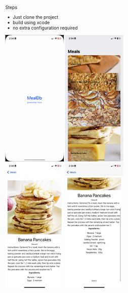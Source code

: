 Steps
- Just clone the project 
- build using xcode
- no extra configuration required

<img src="images/IMG_3227.PNG" height="400" /> <img src="images/IMG_3226.PNG" height="400" /> <img src="images/IMG_3228.PNG" height="400" /> <img src="images/IMG_3229.PNG" height="400" />
